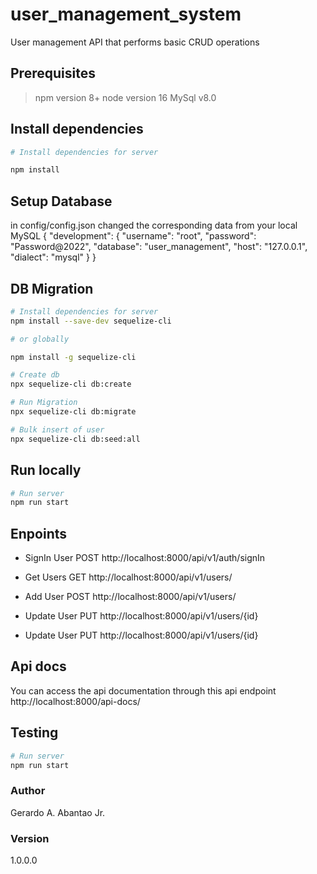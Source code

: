 # user_management_system

User management API that performs basic CRUD operations

## Prerequisites

> npm version 8+
> node version 16
> MySql v8.0

## Install dependencies

```bash
# Install dependencies for server

npm install
```

## Setup Database

in config/config.json changed the corresponding data from your local MySQL
{
"development": {
"username": "root",
"password": "Password@2022",
"database": "user_management",
"host": "127.0.0.1",
"dialect": "mysql"
}
}

## DB Migration

```bash
# Install dependencies for server
npm install --save-dev sequelize-cli

# or globally

npm install -g sequelize-cli

# Create db
npx sequelize-cli db:create

# Run Migration
npx sequelize-cli db:migrate

# Bulk insert of user
npx sequelize-cli db:seed:all
```

## Run locally

```bash
# Run server
npm run start
```

## Enpoints

- SignIn User
  POST http://localhost:8000/api/v1/auth/signIn

- Get Users
  GET http://localhost:8000/api/v1/users/

- Add User
  POST http://localhost:8000/api/v1/users/

- Update User
  PUT http://localhost:8000/api/v1/users/{id}

- Update User
  PUT http://localhost:8000/api/v1/users/{id}

## Api docs

You can access the api documentation through this api endpoint
http://localhost:8000/api-docs/

## Testing

```bash
# Run server
npm run start
```

### Author

Gerardo A. Abantao Jr.

### Version

1.0.0.0
